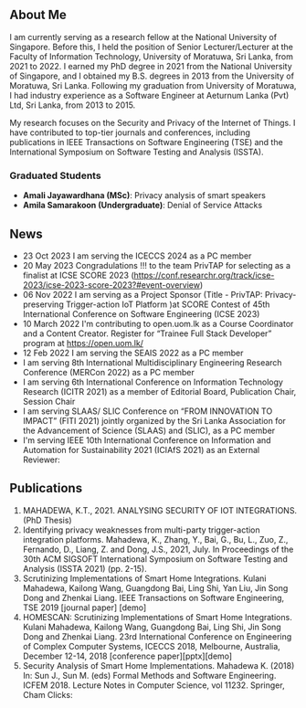 ## About Me
I am currently serving as a research fellow at the National University of Singapore. Before this, I held the position of Senior Lecturer/Lecturer at the Faculty of Information Technology, University of Moratuwa, Sri Lanka, from 2021 to 2022. I earned my PhD degree in 2021 from the National University of Singapore, and I obtained my B.S. degrees in 2013 from the University of Moratuwa, Sri Lanka. Following my graduation from University of Moratuwa, I had industry experience as a Software Engineer at Aeturnum Lanka (Pvt) Ltd, Sri Lanka, from 2013 to 2015.

My research focuses on the Security and Privacy of the Internet of Things. I have contributed to top-tier journals and conferences, including publications in IEEE Transactions on Software Engineering (TSE) and the International Symposium on Software Testing and Analysis (ISSTA).

### Graduated Students

- **Amali Jayawardhana (MSc)**: Privacy analysis of smart speakers
- **Amila Samarakoon (Undergraduate)**: Denial of Service Attacks

## News
- 23 Oct 2023 I am serving the ICECCS 2024 as a PC member
- 20 May 2023 Congradulations !!! to the team PrivTAP for selecting as a finalist at ICSE SCORE 2023 (https://conf.researchr.org/track/icse-2023/icse-2023-score-2023?#event-overview)
- 06 Nov 2022 I am serving as a Project Sponsor (Title - PrivTAP: Privacy-preserving Trigger-action IoT Platform )at SCORE Contest of 45th International Conference on Software Engineering (ICSE 2023) 
- 10 March 2022 I'm contributing to open.uom.lk as a Course Coordinator and a Content Creator. Register for “Trainee Full Stack Developer” program at https://open.uom.lk/
- 12 Feb 2022 I am serving the SEAIS 2022 as a PC member
- I am serving 8th International Multidisciplinary Engineering Research Conference (MERCon 2022) as a PC member
- I am serving 6th International Conference on Information Technology Research (ICITR 2021) as a member of Editorial Board, Publication Chair, Session Chair
- I am serving SLAAS/ SLIC Conference on “FROM INNOVATION TO IMPACT” (FITI 2021) jointly organized by the Sri Lanka Association for the Advancement of Science (SLAAS) and (SLIC), as a PC member
- I'm serving IEEE 10th International Conference on Information and Automation for Sustainability 2021 (ICIAfS 2021) as an External Reviewer: 


## Publications
1. MAHADEWA, K.T., 2021. ANALYSING SECURITY OF IOT INTEGRATIONS. (PhD Thesis)
2. Identifying privacy weaknesses from multi-party trigger-action integration platforms. Mahadewa, K., Zhang, Y., Bai, G., Bu, L., Zuo, Z., Fernando, D., Liang, Z. and Dong, J.S., 2021, July.  In Proceedings of the 30th ACM SIGSOFT International Symposium on Software Testing and Analysis (ISSTA 2021) (pp. 2-15).
3. Scrutinizing Implementations of Smart Home Integrations.
Kulani Mahadewa, Kailong Wang, Guangdong Bai, Ling Shi, Yan Liu, Jin Song Dong and Zhenkai Liang. IEEE Transactions on Software Engineering, TSE 2019 [journal paper] [demo]
4. HOMESCAN: Scrutinizing Implementations of Smart Home Integrations. Kulani Mahadewa, Kailong Wang, Guangdong Bai, Ling Shi, Jin Song Dong and Zhenkai Liang. 23rd International Conference on Engineering of Complex Computer Systems, ICECCS 2018, Melbourne, Australia, December 12-14, 2018 [conference paper][pptx][demo]
5. Security Analysis of Smart Home Implementations. Mahadewa K. (2018) In: Sun J., Sun M. (eds) Formal Methods and Software Engineering. ICFEM 2018. Lecture Notes in Computer Science, vol 11232. Springer, Cham
Clicks:
